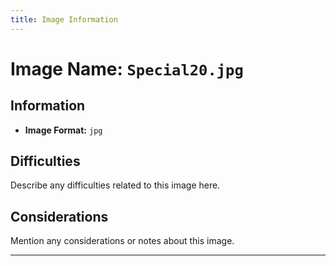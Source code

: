 ```yaml
---
title: Image Information
---
```


# Image Name: `Special20.jpg`

## Information

- **Image Format:** `jpg`

## Difficulties

Describe any difficulties related to this image here.

## Considerations

Mention any considerations or notes about this image.

---
